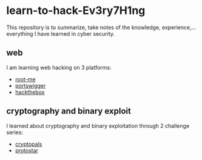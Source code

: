 # learn-to-hack-Ev3ry7H1ng

This repository is to summarize, take notes of the knowledge, experience,... everything I have learned in cyber security.

## web

I am learning web hacking on 3 platforms:

- [root-me](./web/root-me/)
- [portswigger](./web/portswigger/)
- [hackthebox](./web/htb-challenges/)

## cryptography and binary exploit

I learned about cryptography and binary exploitation through 2 challenge series:

- [cryptopals](./crypto/cryptopals/)
- [protostar](./pwn/protostar/)
